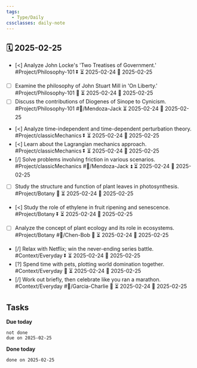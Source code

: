 ```yaml
---
tags:
  - Type/Daily
cssclasses: daily-note
---
```


## 🗓️ 2025-02-25

- [<] Analyze John Locke's 'Two Treatises of Government.' #Project/Philosophy-101 ⏬ ⏳ 2025-02-24 📅 2025-02-25
- [ ] Examine the philosophy of John Stuart Mill in 'On Liberty.' #Project/Philosophy-101 🔺 ⏳ 2025-02-24 📅 2025-02-25
- [ ] Discuss the contributions of Diogenes of Sinope to Cynicism. #Project/Philosophy-101 #👤/Mendoza-Jack ⏳ 2025-02-24 📅 2025-02-25
- [<] Analyze time-independent and time-dependent perturbation theory. #Project/classicMechanics ⏬ ⏳ 2025-02-24 📅 2025-02-25
- [<] Learn about the Lagrangian mechanics approach. #Project/classicMechanics ⏬ ⏳ 2025-02-24 📅 2025-02-25
- [/] Solve problems involving friction in various scenarios. #Project/classicMechanics #👤/Mendoza-Jack ⏫ ⏳ 2025-02-24 📅 2025-02-25
- [ ] Study the structure and function of plant leaves in photosynthesis. #Project/Botany 🔼 ⏳ 2025-02-24 📅 2025-02-25
- [<] Study the role of ethylene in fruit ripening and senescence. #Project/Botany ⏬ ⏳ 2025-02-24 📅 2025-02-25
- [ ] Analyze the concept of plant ecology and its role in ecosystems. #Project/Botany #👤/Chen-Bob 🔺 ⏳ 2025-02-24 📅 2025-02-25
- [/] Relax with Netflix; win the never-ending series battle. #Context/Everyday ⏬ ⏳ 2025-02-24 📅 2025-02-25
- [?] Spend time with pets, plotting world domination together. #Context/Everyday 🔺 ⏳ 2025-02-24 📅 2025-02-25
- [/] Work out briefly, then celebrate like you ran a marathon. #Context/Everyday #👤/Garcia-Charlie 🔼 ⏳ 2025-02-24 📅 2025-02-25

## Tasks

**Due today**

```tasks
not done
due on 2025-02-25
```

**Done today**

```tasks
done on 2025-02-25
```
            